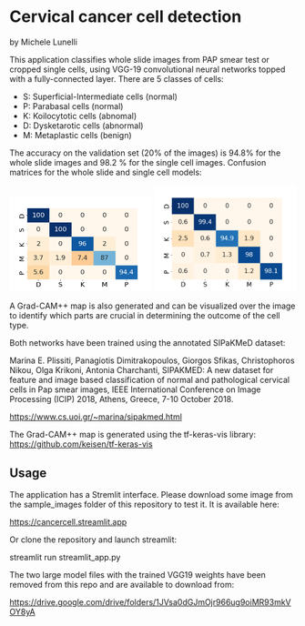 # Cervical cancer cell detection 
by Michele Lunelli

This application classifies whole slide images from PAP smear test or cropped single cells, using
VGG-19 convolutional neural networks topped with a fully-connected layer. There are 5 classes of cells:
- S: Superficial-Intermediate cells (normal)
- P: Parabasal cells (normal)
- K: Koilocytotic cells (abnomal)
- D: Dysketarotic cells (abnormal)
- M: Metaplastic cells (benign)

The accuracy on the validation set (20% of the images) is 94.8% for the whole slide images
and 98.2 % for the single cell images.
Confusion matrices for the whole slide and single cell models:

<img src="./Confusion_matrices/model_whole_slides.png" width="250">

<img src="./Confusion_matrices/model_single_cell.png" width="250">

A Grad-CAM++ map is also generated and can be visualized over the image to identify which parts
are crucial in determining the outcome of the cell type.


Both networks have been trained using the annotated SIPaKMeD dataset:

Marina E. Plissiti, Panagiotis Dimitrakopoulos, Giorgos Sfikas, Christophoros Nikou, Olga Krikoni, Antonia Charchanti, SIPAKMED: A new dataset for feature and image based classification of normal and pathological cervical cells in Pap smear images, IEEE International Conference on Image Processing (ICIP) 2018, Athens, Greece, 7-10 October 2018.

https://www.cs.uoi.gr/~marina/sipakmed.html

The Grad-CAM++ map is generated using the tf-keras-vis library:
https://github.com/keisen/tf-keras-vis

## Usage

The application has a Stremlit interface. Please download some image from the sample_images folder of this repository to test it. It is available here:

https://cancercell.streamlit.app


Or clone the repository and launch streamlit:

streamlit run streamlit_app.py

The two large model files with the trained VGG19 weights have been removed from this repo and are available to download from:

https://drive.google.com/drive/folders/1JVsa0dGJmOjr966ug9oiMR93mkVOY8yA
